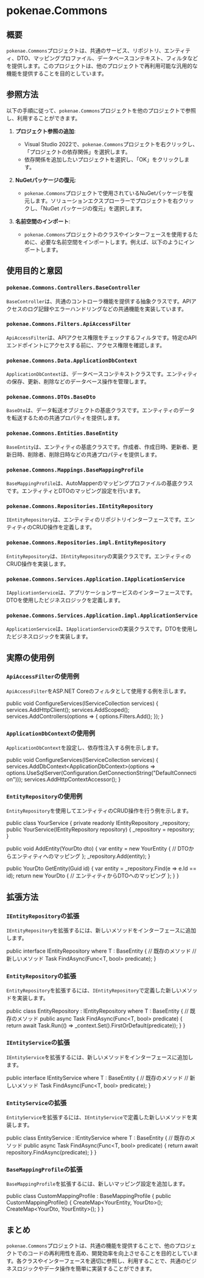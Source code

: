 ﻿# pokenae.Commons

## 概要

`pokenae.Commons`プロジェクトは、共通のサービス、リポジトリ、エンティティ、DTO、マッピングプロファイル、データベースコンテキスト、フィルタなどを提供します。このプロジェクトは、他のプロジェクトで再利用可能な汎用的な機能を提供することを目的としています。

## 参照方法

以下の手順に従って、`pokenae.Commons`プロジェクトを他のプロジェクトで参照し、利用することができます。

1. **プロジェクト参照の追加**:
   - Visual Studio 2022で、`pokenae.Commons`プロジェクトを右クリックし、「プロジェクトの依存関係」を選択します。
   - 依存関係を追加したいプロジェクトを選択し、「OK」をクリックします。

2. **NuGetパッケージの復元**:
   - `pokenae.Commons`プロジェクトで使用されているNuGetパッケージを復元します。ソリューションエクスプローラーでプロジェクトを右クリックし、「NuGet パッケージの復元」を選択します。

3. **名前空間のインポート**:
   - `pokenae.Commons`プロジェクトのクラスやインターフェースを使用するために、必要な名前空間をインポートします。例えば、以下のようにインポートします。




## 使用目的と意図

### `pokenae.Commons.Controllers.BaseController`

`BaseController`は、共通のコントローラ機能を提供する抽象クラスです。APIアクセスのログ記録やエラーハンドリングなどの共通機能を実装しています。

### `pokenae.Commons.Filters.ApiAccessFilter`

`ApiAccessFilter`は、APIアクセス権限をチェックするフィルタです。特定のAPIエンドポイントにアクセスする前に、アクセス権限を確認します。

### `pokenae.Commons.Data.ApplicationDbContext`

`ApplicationDbContext`は、データベースコンテキストクラスです。エンティティの保存、更新、削除などのデータベース操作を管理します。

### `pokenae.Commons.DTOs.BaseDto`

`BaseDto`は、データ転送オブジェクトの基底クラスです。エンティティのデータを転送するための共通プロパティを提供します。

### `pokenae.Commons.Entities.BaseEntity`

`BaseEntity`は、エンティティの基底クラスです。作成者、作成日時、更新者、更新日時、削除者、削除日時などの共通プロパティを提供します。

### `pokenae.Commons.Mappings.BaseMappingProfile`

`BaseMappingProfile`は、AutoMapperのマッピングプロファイルの基底クラスです。エンティティとDTOのマッピング設定を行います。

### `pokenae.Commons.Repositories.IEntityRepository`

`IEntityRepository`は、エンティティのリポジトリインターフェースです。エンティティのCRUD操作を定義します。

### `pokenae.Commons.Repositories.impl.EntityRepository`

`EntityRepository`は、`IEntityRepository`の実装クラスです。エンティティのCRUD操作を実装します。

### `pokenae.Commons.Services.Application.IApplicationService`

`IApplicationService`は、アプリケーションサービスのインターフェースです。DTOを使用したビジネスロジックを定義します。

### `pokenae.Commons.Services.Application.impl.ApplicationService`

`ApplicationService`は、`IApplicationService`の実装クラスです。DTOを使用したビジネスロジックを実装します。

## 実際の使用例

### `ApiAccessFilter`の使用例

`ApiAccessFilter`をASP.NET Coreのフィルタとして使用する例を示します。

public void ConfigureServices(IServiceCollection services) { services.AddHttpClient(); services.AddScoped<ApiAccessFilter>();
services.AddControllers(options =>
{
    options.Filters.Add<ApiAccessFilter>();
});
}

### `ApplicationDbContext`の使用例

`ApplicationDbContext`を設定し、依存性注入する例を示します。

public void ConfigureServices(IServiceCollection services) { services.AddDbContext<ApplicationDbContext<YourDbContext>>(options => options.UseSqlServer(Configuration.GetConnectionString("DefaultConnection")));
services.AddHttpContextAccessor();
}

### `EntityRepository`の使用例

`EntityRepository`を使用してエンティティのCRUD操作を行う例を示します。

public class YourService { private readonly IEntityRepository<YourEntity> _repository;
public YourService(IEntityRepository<YourEntity> repository)
{
    _repository = repository;
}

public void AddEntity(YourDto dto)
{
    var entity = new YourEntity
    {
        // DTOからエンティティへのマッピング
    };
    _repository.Add(entity);
}

public YourDto GetEntity(Guid id)
{
    var entity = _repository.Find(e => e.Id == id);
    return new YourDto
    {
        // エンティティからDTOへのマッピング
    };
}
}


## 拡張方法

### `IEntityRepository`の拡張

`IEntityRepository`を拡張するには、新しいメソッドをインターフェースに追加します。


public interface IEntityRepository<T> where T : BaseEntity { // 既存のメソッド
// 新しいメソッド
Task<T> FindAsync(Func<T, bool> predicate);
}


### `EntityRepository`の拡張

`EntityRepository`を拡張するには、`IEntityRepository`で定義した新しいメソッドを実装します。


public class EntityRepository<T> : IEntityRepository<T> where T : BaseEntity { // 既存のメソッド
public async Task<T> FindAsync(Func<T, bool> predicate)
{
    return await Task.Run(() => _context.Set<T>().FirstOrDefault(predicate));
}
}


### `IEntityService`の拡張

`IEntityService`を拡張するには、新しいメソッドをインターフェースに追加します。


public interface IEntityService<T> where T : BaseEntity { // 既存のメソッド
// 新しいメソッド
Task<T> FindAsync(Func<T, bool> predicate);
}


### `EntityService`の拡張

`EntityService`を拡張するには、`IEntityService`で定義した新しいメソッドを実装します。


public class EntityService<T> : IEntityService<T> where T : BaseEntity { // 既存のメソッド
public async Task<T> FindAsync(Func<T, bool> predicate)
{
    return await repository.FindAsync(predicate);
}
}


### `BaseMappingProfile`の拡張

`BaseMappingProfile`を拡張するには、新しいマッピング設定を追加します。


public class CustomMappingProfile : BaseMappingProfile { public CustomMappingProfile() { CreateMap<YourEntity, YourDto>(); CreateMap<YourDto, YourEntity>(); } }


## まとめ

`pokenae.Commons`プロジェクトは、共通の機能を提供することで、他のプロジェクトでのコードの再利用性を高め、開発効率を向上させることを目的としています。各クラスやインターフェースを適切に参照し、利用することで、共通のビジネスロジックやデータ操作を簡単に実装することができます。

